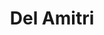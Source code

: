 ---
title: "Del Amitri"
summary: "Del Amitri are a Scottish alternative rock band formed in Glasgow in 1980. Best known for their single \"Nothing Ever Happens\" which reached No. 11. in the UK and their 1995 single \"Roll to Me\", which was a top 10 hit in Canada and the United States, they have released seven studio albums, five of which have reached the UK Top 10. They have sold over six million albums worldwide."
slug: "del-amitri"
image: "del-amitri.jpg"
apple_music_artist_url: "https://music.apple.com/gb/artist/del-amitri/42508"
wikipedia_url: "https://en.wikipedia.org/wiki/Del_Amitri"
---